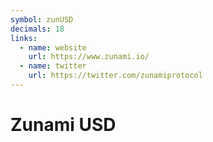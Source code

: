 ```yaml
---
symbol: zunUSD
decimals: 18
links:
  - name: website
    url: https://www.zunami.io/
  - name: twitter
    url: https://twitter.com/zunamiprotocol
---
```


# Zunami USD
